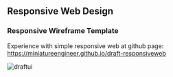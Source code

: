 ## Responsive Web Design

### Responsive Wireframe Template
Experience with simple responsive web at github page: https://miniatureengineer.github.io/draft-responsiveweb

![draftui](https://user-images.githubusercontent.com/48885389/124543859-9e583000-de58-11eb-9887-fb7658186dfb.png)
